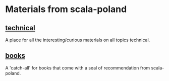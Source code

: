 # Materials from scala-poland

## [technical](technical.md)
A place for all the interesting/curious materials on all topics technical.

## [books](books.md)
A 'catch-all' for books that come with a seal of recommendation from scala-poland.

